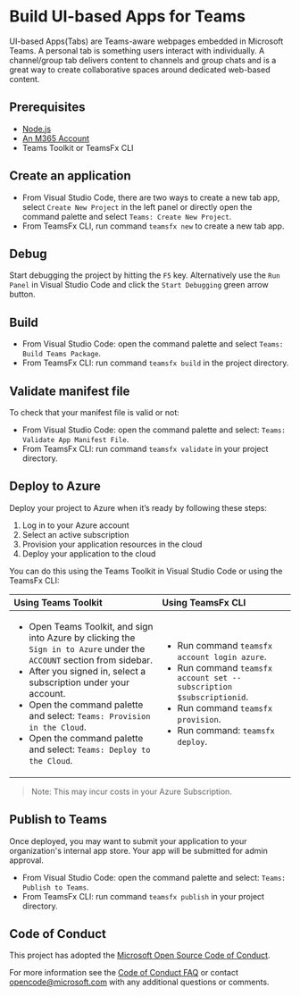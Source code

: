 # Build UI-based Apps for Teams

UI-based Apps(Tabs) are Teams-aware webpages embedded in Microsoft Teams. A personal tab is something users interact with individually. A channel/group tab delivers content to channels and group chats and is a great way to create collaborative spaces around dedicated web-based content.

## Prerequisites

- [Node.js](https://nodejs.org/en/)
- [An M365 Account](https://docs.microsoft.com/en-us/microsoftteams/platform/concepts/build-and-test/prepare-your-o365-tenant)
- Teams Toolkit or TeamsFx CLI

## Create an application

- From Visual Studio Code, there are two ways to create a new tab app, select `Create New Project` in the left panel or directly open the command palette and select `Teams: Create New Project`.
- From TeamsFx CLI, run command `teamsfx new` to create a new tab app.

## Debug

Start debugging the project by hitting the `F5` key. Alternatively use the `Run Panel` in Visual Studio Code and click the `Start Debugging` green arrow button.

## Build

- From Visual Studio Code: open the command palette and select `Teams: Build Teams Package`.
- From TeamsFx CLI: run command `teamsfx build` in the project directory.

## Validate manifest file

To check that your manifest file is valid or not:

- From Visual Studio Code: open the command palette and select: `Teams: Validate App Manifest File`.
- From TeamsFx CLI: run command `teamsfx validate` in your project directory.

## Deploy to Azure

Deploy your project to Azure when it’s ready by following these steps:

1. Log in to your Azure account
2. Select an active subscription
3. Provision your application resources in the cloud
4. Deploy your application to the cloud

You can do this using the Teams Toolkit in Visual Studio Code or using the TeamsFx CLI:

| Using Teams Toolkit                                                                                                                                                                                                                                                                                                                                                     | Using TeamsFx CLI                                                                                                                                                                                                            |
| :---------------------------------------------------------------------------------------------------------------------------------------------------------------------------------------------------------------------------------------------------------------------------------------------------------------------------------------------------------------------- | :--------------------------------------------------------------------------------------------------------------------------------------------------------------------------------------------------------------------------- |
| <ul><li>Open Teams Toolkit, and sign into Azure by clicking the `Sign in to Azure` under the `ACCOUNT` section from sidebar.</li> <li>After you signed in, select a subscription under your account.</li><li>Open the command palette and select: `Teams: Provision in the Cloud`.</li><li>Open the command palette and select: `Teams: Deploy to the Cloud`.</li></ul> | <ul> <li>Run command `teamsfx account login azure`.</li> <li>Run command `teamsfx account set --subscription $subscriptionid`.</li> <li> Run command `teamsfx provision`.</li> <li>Run command: `teamsfx deploy`. </li></ul> |

> Note: This may incur costs in your Azure Subscription.

## Publish to Teams

Once deployed, you may want to submit your application to your organization's internal app store. Your app will be submitted for admin approval.

- From Visual Studio Code: open the command palette and select: `Teams: Publish to Teams`.
- From TeamsFx CLI: run command `teamsfx publish` in your project directory.

## Code of Conduct

This project has adopted the [Microsoft Open Source Code of Conduct](https://opensource.microsoft.com/codeofconduct/).

For more information see the [Code of Conduct FAQ](https://opensource.microsoft.com/codeofconduct/faq/) or contact [opencode@microsoft.com](mailto:opencode@microsoft.com) with any additional questions or comments.
